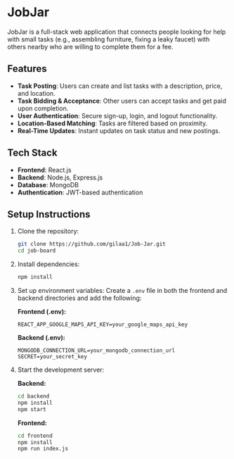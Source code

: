 # JobJar

JobJar is a full-stack web application that connects people looking for help with small tasks (e.g., assembling furniture, fixing a leaky faucet) with others nearby who are willing to complete them for a fee.

## Features

- **Task Posting**: Users can create and list tasks with a description, price, and location.
- **Task Bidding & Acceptance**: Other users can accept tasks and get paid upon completion.
- **User Authentication**: Secure sign-up, login, and logout functionality.
- **Location-Based Matching**: Tasks are filtered based on proximity.
- **Real-Time Updates**: Instant updates on task status and new postings.

## Tech Stack

- **Frontend**: React.js
- **Backend**: Node.js, Express.js
- **Database**: MongoDB
- **Authentication**: JWT-based authentication

## Setup Instructions

1. Clone the repository:

   ```bash
   git clone https://github.com/gilaa1/Job-Jar.git
   cd job-board
   ```

2. Install dependencies:

   ```bash
   npm install
   ```

3. Set up environment variables:
   Create a `.env` file in both the frontend and backend directories and add the following:

   **Frontend (.env):**

   ```env
   REACT_APP_GOOGLE_MAPS_API_KEY=your_google_maps_api_key
   ```

   **Backend (.env):**

   ```env
   MONGODB_CONNECTION_URL=your_mongodb_connection_url
   SECRET=your_secret_key
   ```

4. Start the development server:

   **Backend:**

   ```bash
   cd backend
   npm install
   npm start
   ```

   **Frontend:**

   ```bash
   cd frontend
   npm install
   npm run index.js
   ```

##

##

